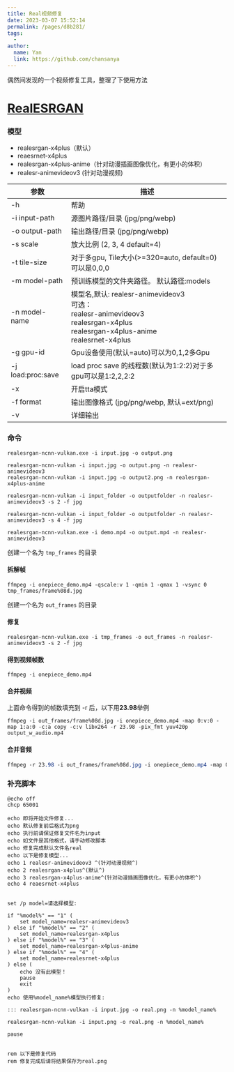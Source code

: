 ```yaml
---
title: Real视频修复
date: 2023-03-07 15:52:14
permalink: /pages/d8b281/
tags:
  - 
author: 
  name: Yan
  link: https://github.com/chansanya
---
```


偶然间发现的一个视频修复工具，整理了下使用方法

<!-- more -->

# [RealESRGAN](https://github.com/xinntao/Real-ESRGAN/blob/master/README_CN.md)

### 模型
- realesrgan-x4plus（默认）
- reaesrnet-x4plus
- realesrgan-x4plus-anime（针对动漫插画图像优化，有更小的体积）
- realesr-animevideov3 (针对动漫视频)


| 参数                | 描述                                                                                                                                          |
|-------------------|---------------------------------------------------------------------------------------------------------------------------------------------|
| -h                | 帮助                                                                                                                                          |
| -i input-path     | 源图片路径/目录 (jpg/png/webp)                                                                                                                     |
| -o output-path    | 输出路径/目录 (jpg/png/webp)                                                                                                                      |
| -s scale          | 放大比例 (2, 3, 4  default=4)                                                                                                                   |
| -t tile-size      | 对于多gpu, Tile大小(>=320=auto, default=0)可以是0,0,0                                                                                               |
| -m model-path     | 预训练模型的文件夹路径。 默认路径:models                                                                                                                    |
| -n model-name     | 模型名,默认: realesr-animevideov3 <br/> 可选：<br/>realesr-animevideov3 <br/> realesrgan-x4plus<br/> realesrgan-x4plus-anime<br/> realesrnet-x4plus |
| -g gpu-id         | Gpu设备使用(默认=auto)可以为0,1,2多Gpu                                                                                                                |
| -j load:proc:save | load proc save 的线程数(默认为1:2:2)对于多gpu可以是1:2,2,2:2                                                                                             |
| -x                | 开启tta模式                                                                                                                                     |
| -f format         | 输出图像格式  (jpg/png/webp, 默认=ext/png)                                                                                                          |
| -v                | 详细输出                                                                                                                                        |

### 命令


```shell
realesrgan-ncnn-vulkan.exe -i input.jpg -o output.png
```

```shell
realesrgan-ncnn-vulkan -i input.jpg -o output.png -n realesr-animevideov3
realesrgan-ncnn-vulkan -i input.jpg -o output2.png -n realesrgan-x4plus-anime
```

```shell
realesrgan-ncnn-vulkan -i input_folder -o outputfolder -n realesr-animevideov3 -s 2 -f jpg
```

```shell
realesrgan-ncnn-vulkan -i input_folder -o outputfolder -n realesr-animevideov3 -s 4 -f jpg
```

```shell
realesrgan-ncnn-vulkan.exe -i demo.mp4 -o output.mp4 -n realesr-animevideov3
```


创建一个名为 `tmp_frames` 的目录

#### 拆解帧
```shell
ffmpeg -i onepiece_demo.mp4 -qscale:v 1 -qmin 1 -qmax 1 -vsync 0 tmp_frames/frame%08d.jpg
```


创建一个名为 `out_frames` 的目录
#### 修复
```shell
realesrgan-ncnn-vulkan.exe -i tmp_frames -o out_frames -n realesr-animevideov3 -s 2 -f jpg
```
#### 得到视频帧数
```shell
ffmpeg -i onepiece_demo.mp4
```

#### 合并视频
上面命令得到的帧数填充到 -r 后，以下用**23.98**举例
```shell
ffmpeg -i out_frames/frame%08d.jpg -i onepiece_demo.mp4 -map 0:v:0 -map 1:a:0 -c:a copy -c:v libx264 -r 23.98 -pix_fmt yuv420p output_w_audio.mp4
```
 
#### 合并音频
```css
ffmpeg -r 23.98 -i out_frames/frame%08d.jpg -i onepiece_demo.mp4 -map 0:v:0 -map 1:a:0 -c:a copy -c:v libx264 -r 23.98 -pix_fmt yuv420p output_w_audio.mp4
```



### 补充脚本
```shell
@echo off
chcp 65001

echo 即将开始文件修复...
echo 默认修复前后格式为png
echo 执行前请保证修复文件名为input
echo 如文件是其他格式，请手动修改脚本
echo 修复完成默认文件名real
echo 以下是修复模型...
echo 1 realesr-animevideov3 ^(针对动漫视频^)
echo 2 realesrgan-x4plus^(默认^)
echo 3 realesrgan-x4plus-anime^(针对动漫插画图像优化，有更小的体积^)
echo 4 reaesrnet-x4plus


set /p model=请选择模型:

if "%model%" == "1" (
    set model_name=realesr-animevideov3
) else if "%model%" == "2" (
    set model_name=realesrgan-x4plus
) else if "%model%" == "3" (
    set model_name=realesrgan-x4plus-anime
) else if "%model%" == "4" (
    set model_name=realesrnet-x4plus
) else (
    echo 没有此模型！
    pause
    exit
)
echo 使用%model_name%模型执行修复:

::: realesrgan-ncnn-vulkan -i input.jpg -o real.png -n %model_name%

realesrgan-ncnn-vulkan -i input.png -o real.png -n %model_name%

pause


rem 以下是修复代码
rem 修复完成后请将结果保存为real.png

```